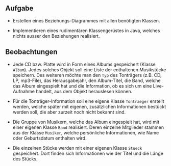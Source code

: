 ## Aufgabe

- Erstellen eines Beziehungs-Diagrammes mit allen benötigten Klassen.

- Implementieren eines rudimentären Klassengerüstes in Java, welches nichts ausser den Beziehungen realisiert.

## Beobachtungen

- Jede CD bzw. Platte wird in Form eines Albums gespeichert (Klasse `Album`). Jedes solches Objekt soll eine Liste der enthaltenen Musikstücke speichern. Des weiteren möchte man den `Typ` des Tonträgers (z.B. CD, LP, mp3-File), das Herausgabejahr, den Album-Titel, die Band, welche das Album eingespielt hat und die Information, ob es sich um eine Live-Aufnahme handelt, aus dem Objekt herauslesen können.

- Für die Tonträger-Information soll eine eigene Klasse `Tontraeger` erstellt werden, welche später mit eigenen, zusätzlichen Informationen bestückt werden soll, die aber zurzeit noch nicht bekannt sind.

- Die Gruppe von Musikern, welche das Album eingespielt hat, wird mit einer eigenen Klasse `Band` realisiert. Deren einzelne Mitglieder stammen aus der Klasse `Musiker`, welche persönliche Informationen, wie Name oder Geburtsdatum enthalten wird.

- Die einzelnen Stücke werden mit einer eigenen Klasse `Stueck` gespeichert. Dort finden sich Informationen wie der Titel und die Länge des Stücks.